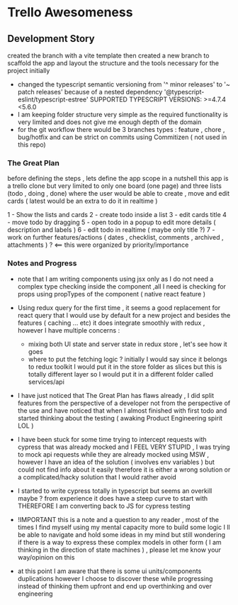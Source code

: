 # Trello Awesomeness

## Development Story

created the branch with a vite template then created a new branch to scaffold the app and layout the structure and the tools necessary for the project initially

- changed the typescript semantic versioning from '^ minor releases' to '~ patch releases' because of a nested dependency '@typescript-eslint/typescript-estree' SUPPORTED TYPESCRIPT VERSIONS: >=4.7.4 <5.6.0
- I am keeping folder structure very simple as the required functionality is very limited and does not give me enough depth of the domain
- for the git workflow there would be 3 branches types : feature , chore , bug/hotfix and can be strict on commits using Commitizen ( not used in this repo)

### The Great Plan

before defining the steps , lets define the app scope
in a nutshell this app is a trello clone but very limited to only one board (one page) and three lists (todo , doing , done) where the user would be able to create , move and edit cards ( latest would be an extra to do it in realtime )

1 - Show the lists and cards
2 - create todo inside a list
3 - edit cards title
4 - move todo by dragging
5 - open todo in a popup to edit more details ( description and labels )
6 - edit todo in realtime ( maybe only title ?)
7 - work on further features/actions ( dates , checklist, comments , archived , attachments ) ? <== this were organized by priority/importance

### Notes and Progress

- note that I am writing components using jsx only as I do not need a complex type checking inside the component ,all I need is checking for props using propTypes of the component ( native react feature )

- Using redux query for the first time , it seems a good replacement for react query that I would use by default for a new project and besides the features ( caching ... etc) it does integrate smoothly with redux , however I have multiple concerns :

  - mixing both UI state and server state in redux store , let's see how it goes
  - where to put the fetching logic ? initially I would say since it belongs to redux toolkit I would put it in the store folder as slices but this is totally different layer so I would put it in a different folder called services/api

- I have just noticed that The Great Plan has flaws already , I did split features from the perspective of a developer not from the perspective of the use and have noticed that when I almost finished with first todo and started thinking about the testing ( awaking Product Engineering spirit LOL )

- I have been stuck for some time trying to intercept requests with cypress that was already mocked and I FEEL VERY STUPID , I was trying to mock api requests while they are already mocked using MSW , however I have an idea of the solution ( involves env variables ) but could not find info about it easily therefore it is either a wrong solution or a complicated/hacky solution that I would rather avoid

- I started to write cypress totally in typescript but seems an overkill maybe ? from experience it does have a steep curve to start with THEREFORE I am converting back to JS for cypress testing

- !IMPORTANT this is a note and a question to any reader , most of the times I find myself using my mental capacity more to build some logic I ll be able to navigate and hold some ideas in my mind but still wondering if there is a way to express these complex models in other form ( I am thinking in the direction of state machines ) , please let me know your way/opinion on this

- at this point I am aware that there is some ui units/components duplications however I choose to discover these while progressing instead of thinking them upfront and end up overthinking and over engineering
